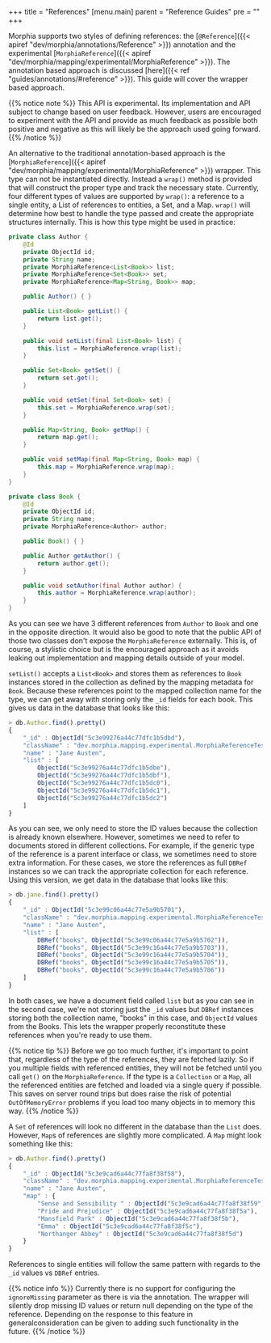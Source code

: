 +++
title = "References"
[menu.main]
  parent = "Reference Guides"
  pre = "<i class='fa fa-file-text-o'></i>"
+++

Morphia supports two styles of defining references:  the [`@Reference`]({{< apiref "dev/morphia/annotations/Reference" >}}) annotation and the experimental [`MorphiaReference`]({{< apiref 
"dev/morphia/mapping/experimental/MorphiaReference" >}}).  The annotation based approach is discussed 
[here]({{< ref "guides/annotations/#reference" >}}).  This guide will cover the wrapper based approach.

{{% notice note %}}
This API is experimental.  Its implementation and API subject to change based on user feedback.  However, users are encouraged to
 experiment with the API and provide as much feedback as possible both positive and negative as this will likely be the approach used
  going forward.
{{% /notice %}}

An alternative to the traditional annotation-based approach is the [`MorphiaReference`]({{< apiref
 "dev/morphia/mapping/experimental/MorphiaReference" >}}) wrapper.  This type can not be instantiated directly.  Instead a `wrap()` 
 method is provided that will construct the proper type and track the necessary state.  Currently, four different types of values are 
 supported by `wrap()`:  a reference to a single entity, a List of references to entities, a Set, and a Map.  `wrap()` will determine how
  best to handle the type passed and create the appropriate structures internally.  This is how this type might be used in practice:
  
```java
private class Author {
    @Id
    private ObjectId id;
    private String name;
    private MorphiaReference<List<Book>> list;
    private MorphiaReference<Set<Book>> set;
    private MorphiaReference<Map<String, Book>> map;

    public Author() { }

    public List<Book> getList() {
        return list.get();
    }

    public void setList(final List<Book> list) {
        this.list = MorphiaReference.wrap(list);
    }

    public Set<Book> getSet() {
        return set.get();
    }

    public void setSet(final Set<Book> set) {
        this.set = MorphiaReference.wrap(set);
    }

    public Map<String, Book> getMap() {
        return map.get();
    }

    public void setMap(final Map<String, Book> map) {
        this.map = MorphiaReference.wrap(map);
    }
}

private class Book {
    @Id
    private ObjectId id;
    private String name;
    private MorphiaReference<Author> author;

    public Book() { }

    public Author getAuthor() {
        return author.get();
    }

    public void setAuthor(final Author author) {
        this.author = MorphiaReference.wrap(author);
    }
}

```

As you can see we have 3 different references from `Author` to `Book` and one in the opposite direction.  It would also be good to note 
that the public API of those two classes don't expose the `MorphiaReference` externally.  This is, of course, a stylistic choice but is the encouraged approach as it avoids leaking out implementation and mapping details outside of your model.  

`setList()` accepts a `List<Book>` and stores them as references to `Book` instances stored in the collection as defined by 
the mapping metadata for `Book`.  Because these references point to the mapped collection name for the type, we can get away with storing only the `_id` fields for each book.  This gives us data in the database that looks like this:

```javascript
> db.Author.find().pretty()
{
	"_id" : ObjectId("5c3e99276a44c77dfc1b5dbd"),
	"className" : "dev.morphia.mapping.experimental.MorphiaReferenceTest$Author",
	"name" : "Jane Austen",
	"list" : [
		ObjectId("5c3e99276a44c77dfc1b5dbe"),
		ObjectId("5c3e99276a44c77dfc1b5dbf"),
		ObjectId("5c3e99276a44c77dfc1b5dc0"),
		ObjectId("5c3e99276a44c77dfc1b5dc1"),
		ObjectId("5c3e99276a44c77dfc1b5dc2")
	]
}
```

As you can see, we only need to store the ID values because the collection is already known elsewhere.  However, sometimes we need to 
refer to documents stored in different collections.  For example, if the generic type of the reference is a parent interface or class, we sometimes need to store extra information.  For these cases, we store the references as full `DBRef` instances so we can track the appropriate collection for each reference.  Using this version, we get data in the database that looks like this:
  
```javascript
> db.jane.find().pretty()
{
	"_id" : ObjectId("5c3e99c06a44c77e5a9b5701"),
	"className" : "dev.morphia.mapping.experimental.MorphiaReferenceTest$Author",
	"name" : "Jane Austen",
	"list" : [
		DBRef("books", ObjectId("5c3e99c06a44c77e5a9b5702")),
		DBRef("books", ObjectId("5c3e99c16a44c77e5a9b5703")),
		DBRef("books", ObjectId("5c3e99c16a44c77e5a9b5704")),
		DBRef("books", ObjectId("5c3e99c16a44c77e5a9b5705")),
		DBRef("books", ObjectId("5c3e99c16a44c77e5a9b5706"))
	]
}
``` 

In both cases, we have a document field called `list` but as you can see in the second case, we're not storing just the `_id` values but 
`DBRef` instances storing both the collection name, "books" in this case, and `ObjectId` values from the Books.  This lets the wrapper 
properly reconstitute these references when you're ready to use them.

{{% notice tip %}}
Before we go too much further, it's important to point that, regardless of the type of the references, they are fetched lazily.  So if 
you multiple fields with referenced entities, they will not be fetched until you call `get()` on the `MorphiaReference`.  If the type is 
a `Collection` or a `Map`, all the referenced entities are fetched and loaded via a single query if possible.  This saves on server round trips but does raise the risk of potential `OutOfMemoryError` problems if you load too many objects in to memory this way.
{{% /notice %}}

A `Set` of references will look no different in the database than the `List` does.  However, `Map`s of references are slightly more 
complicated.  A `Map` might look something like this:

```javascript
> db.Author.find().pretty()
{
	"_id" : ObjectId("5c3e9cad6a44c77fa8f38f58"),
	"className" : "dev.morphia.mapping.experimental.MorphiaReferenceTest$Author",
	"name" : "Jane Austen",
	"map" : {
		"Sense and Sensibility " : ObjectId("5c3e9cad6a44c77fa8f38f59"),
		"Pride and Prejudice" : ObjectId("5c3e9cad6a44c77fa8f38f5a"),
		"Mansfield Park" : ObjectId("5c3e9cad6a44c77fa8f38f5b"),
		"Emma" : ObjectId("5c3e9cad6a44c77fa8f38f5c"),
		"Northanger Abbey" : ObjectId("5c3e9cad6a44c77fa8f38f5d")
	}
}
``` 

References to single entities will follow the same pattern with regards to the `_id` values vs `DBRef` entries.

{{% notice info %}}
Currently there is no support for configuring the `ignoreMissing` parameter as there is via the annotation.  The wrapper will silently drop  missing ID values or return null depending on the type of the reference.  Depending on the response to this feature in generalconsideration can be given to adding such functionality in the future.
{{% /notice %}}

